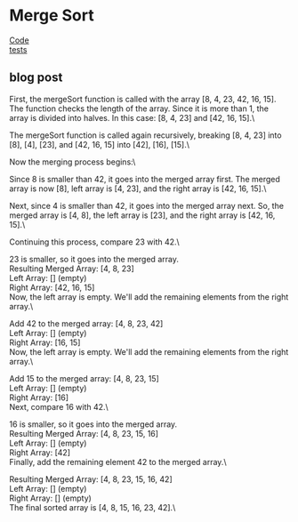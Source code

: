 
# Merge Sort

[Code](merge-sort.js)\
[tests](merge-sort.test.js)

## blog post

First, the mergeSort function is called with the array [8, 4, 23, 42, 16, 15]. The function checks the length of the array. Since it is more than 1, the array is divided into halves. In this case: [8, 4, 23] and [42, 16, 15].\

The mergeSort function is called again recursively, breaking [8, 4, 23] into [8], [4], [23], and [42, 16, 15] into [42], [16], [15].\

Now the merging process begins:\

Since 8 is smaller than 42, it goes into the merged array first. The merged array is now [8], left array is [4, 23], and the right array is [42, 16, 15].\

Next, since 4 is smaller than 42, it goes into the merged array next. So, the merged array is [4, 8], the left array is [23], and the right array is [42, 16, 15].\

Continuing this process, compare 23 with 42.\

23 is smaller, so it goes into the merged array.\
Resulting Merged Array: [4, 8, 23]\
Left Array: [] (empty)\
Right Array: [42, 16, 15]\
Now, the left array is empty. We'll add the remaining elements from the right array.\

Add 42 to the merged array: [4, 8, 23, 42]\
Left Array: [] (empty)\
Right Array: [16, 15]\
Now, the left array is empty. We'll add the remaining elements from the right array.\

Add 15 to the merged array: [4, 8, 23, 15]\
Left Array: [] (empty)\
Right Array: [16]\
Next, compare 16 with 42.\

16 is smaller, so it goes into the merged array.\
Resulting Merged Array: [4, 8, 23, 15, 16]\
Left Array: [] (empty)\
Right Array: [42]\
Finally, add the remaining element 42 to the merged array.\

Resulting Merged Array: [4, 8, 23, 15, 16, 42]\
Left Array: [] (empty)\
Right Array: [] (empty)\
The final sorted array is [4, 8, 15, 16, 23, 42].\
